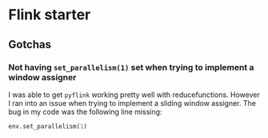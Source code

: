 # Flink starter

## Gotchas

### Not having `set_parallelism(1)` set when trying to implement a window assigner

I was able to get `pyflink` working pretty well with reducefunctions. However I ran into an issue when trying to implement a sliding window assigner. The bug in my code was the following line missing:

```python
env.set_parallelism(1)
```
